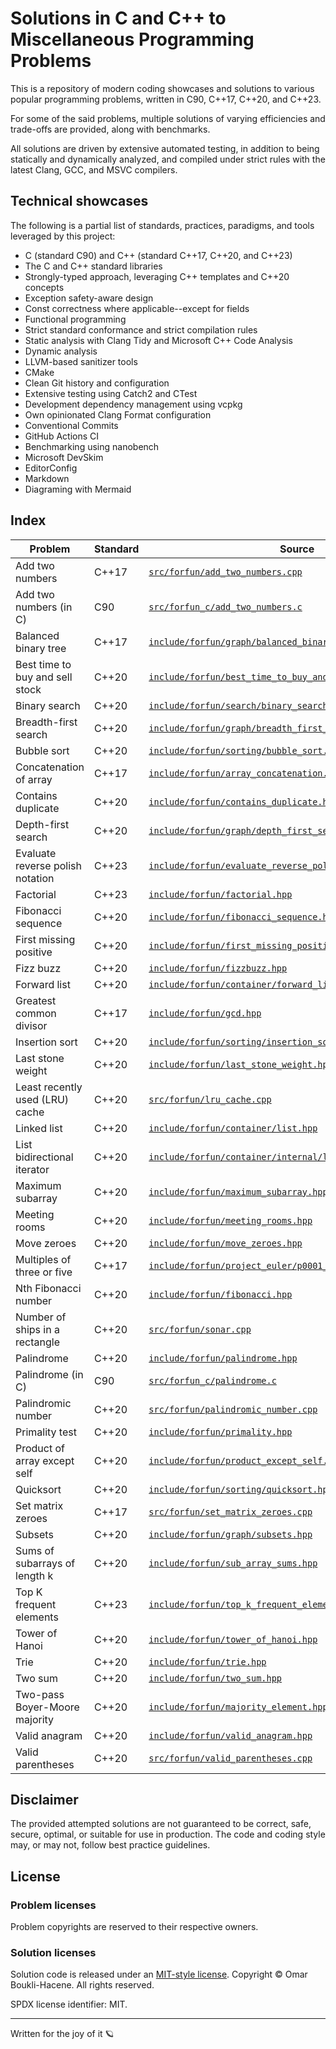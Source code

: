 # Solutions in C and C++ to Miscellaneous Programming Problems

This is a repository of modern coding showcases and solutions to various popular
programming problems, written in C90, C++17, C++20, and C++23.

For some of the said problems, multiple solutions of varying efficiencies and
trade-offs are provided, along with benchmarks.

All solutions are driven by extensive automated testing, in addition to being
statically and dynamically analyzed, and compiled under strict rules with the
latest Clang, GCC, and MSVC compilers.

## Technical showcases

The following is a partial list of standards, practices, paradigms, and tools
leveraged by this project:

- C (standard C90) and C++ (standard C++17, C++20, and C++23)
- The C and C++ standard libraries
- Strongly-typed approach, leveraging C++ templates and C++20 concepts
- Exception safety-aware design
- Const correctness where applicable--except for fields
- Functional programming
- Strict standard conformance and strict compilation rules
- Static analysis with Clang Tidy and Microsoft C++ Code Analysis
- Dynamic analysis
- LLVM-based sanitizer tools
- CMake
- Clean Git history and configuration
- Extensive testing using Catch2 and CTest
- Development dependency management using vcpkg
- Own opinionated Clang Format configuration
- Conventional Commits
- GitHub Actions CI
- Benchmarking using nanobench
- Microsoft DevSkim
- EditorConfig
- Markdown
- Diagraming with Mermaid

## Index

| Problem                          | Standard | Source                                                                                                                     |
| ---                              | ---      | ---                                                                                                                        |
| Add two numbers                  | C++17    | [`src/forfun/add_two_numbers.cpp`](src/forfun/add_two_numbers.cpp)                                                         |
| Add two numbers (in C)           | C90      | [`src/forfun_c/add_two_numbers.c`](src/forfun_c/add_two_numbers.c)                                                         |
| Balanced binary tree             | C++17    | [`include/forfun/graph/balanced_binary_tree.hpp`](include/forfun/graph/balanced_binary_tree.hpp)                           |
| Best time to buy and sell stock  | C++20    | [`include/forfun/best_time_to_buy_and_sell_stock.hpp`](include/forfun/best_time_to_buy_and_sell_stock.hpp)                 |
| Binary search                    | C++20    | [`include/forfun/search/binary_search.hpp`](include/forfun/search/binary_search.hpp)                                       |
| Breadth-first search             | C++20    | [`include/forfun/graph/breadth_first_search.hpp`](include/forfun/graph/breadth_first_search.hpp)                           |
| Bubble sort                      | C++20    | [`include/forfun/sorting/bubble_sort.hpp`](include/forfun/sorting/bubble_sort.hpp)                                         |
| Concatenation of array           | C++17    | [`include/forfun/array_concatenation.hpp`](include/forfun/array_concatenation.hpp)                                         |
| Contains duplicate               | C++20    | [`include/forfun/contains_duplicate.hpp`](include/forfun/contains_duplicate.hpp)                                           |
| Depth-first search               | C++20    | [`include/forfun/graph/depth_first_search.hpp`](include/forfun/graph/depth_first_search.hpp)                               |
| Evaluate reverse polish notation | C++23    | [`include/forfun/evaluate_reverse_polish_notation.hpp`](include/forfun/evaluate_reverse_polish_notation.hpp)               |
| Factorial                        | C++23    | [`include/forfun/factorial.hpp`](include/forfun/factorial.hpp)                                                             |
| Fibonacci sequence               | C++20    | [`include/forfun/fibonacci_sequence.hpp`](include/forfun/fibonacci_sequence.hpp)                                           |
| First missing positive           | C++20    | [`include/forfun/first_missing_positive.hpp`](include/forfun/first_missing_positive.hpp)                                   |
| Fizz buzz                        | C++20    | [`include/forfun/fizzbuzz.hpp`](include/forfun/fizzbuzz.hpp)                                                               |
| Forward list                     | C++20    | [`include/forfun/container/forward_list.hpp`](include/forfun/container/forward_list.hpp)                                   |
| Greatest common divisor          | C++17    | [`include/forfun/gcd.hpp`](include/forfun/gcd.hpp)                                                                         |
| Insertion sort                   | C++20    | [`include/forfun/sorting/insertion_sort.hpp`](include/forfun/sorting/insertion_sort.hpp)                                   |
| Last stone weight                | C++20    | [`include/forfun/last_stone_weight.hpp`](include/forfun/last_stone_weight.hpp)                                             |
| Least recently used (LRU) cache  | C++20    | [`src/forfun/lru_cache.cpp`](src/forfun/lru_cache.cpp)                                                                     |
| Linked list                      | C++20    | [`include/forfun/container/list.hpp`](include/forfun/container/list.hpp)                                                   |
| List bidirectional iterator      | C++20    | [`include/forfun/container/internal/list_iterator.hpp`](include/forfun/container/internal/list_iterator.hpp)               |
| Maximum subarray                 | C++20    | [`include/forfun/maximum_subarray.hpp`](include/forfun/maximum_subarray.hpp)                                               |
| Meeting rooms                    | C++20    | [`include/forfun/meeting_rooms.hpp`](include/forfun/meeting_rooms.hpp)                                                     |
| Move zeroes                      | C++20    | [`include/forfun/move_zeroes.hpp`](include/forfun/move_zeroes.hpp)                                                         |
| Multiples of three or five       | C++17    | [`include/forfun/project_euler/p0001_multiples_of_3_or_5.hpp`](include/forfun/project_euler/p0001_multiples_of_3_or_5.hpp) |
| Nth Fibonacci number             | C++20    | [`include/forfun/fibonacci.hpp`](include/forfun/fibonacci.hpp)                                                             |
| Number of ships in a rectangle   | C++20    | [`src/forfun/sonar.cpp`](src/forfun/sonar.cpp)                                                                             |
| Palindrome                       | C++20    | [`include/forfun/palindrome.hpp`](include/forfun/palindrome.hpp)                                                           |
| Palindrome (in C)                | C90      | [`src/forfun_c/palindrome.c`](src/forfun_c/palindrome.c)                                                                   |
| Palindromic number               | C++20    | [`src/forfun/palindromic_number.cpp`](src/forfun/palindromic_number.cpp)                                                   |
| Primality test                   | C++20    | [`include/forfun/primality.hpp`](include/forfun/primality.hpp)                                                             |
| Product of array except self     | C++20    | [`include/forfun/product_except_self.hpp`](include/forfun/product_except_self.hpp)                                         |
| Quicksort                        | C++20    | [`include/forfun/sorting/quicksort.hpp`](include/forfun/sorting/quicksort.hpp)                                             |
| Set matrix zeroes                | C++17    | [`src/forfun/set_matrix_zeroes.cpp`](src/forfun/set_matrix_zeroes.cpp)                                                     |
| Subsets                          | C++20    | [`include/forfun/graph/subsets.hpp`](include/forfun/graph/subsets.hpp)                                                     |
| Sums of subarrays of length k    | C++20    | [`include/forfun/sub_array_sums.hpp`](include/forfun/sub_array_sums.hpp)                                                   |
| Top K frequent elements          | C++23    | [`include/forfun/top_k_frequent_elements.hpp`](include/forfun/top_k_frequent_elements.hpp)                                 |
| Tower of Hanoi                   | C++20    | [`include/forfun/tower_of_hanoi.hpp`](include/forfun/tower_of_hanoi.hpp)                                                   |
| Trie                             | C++20    | [`include/forfun/trie.hpp`](include/forfun/trie.hpp)                                                                       |
| Two sum                          | C++20    | [`include/forfun/two_sum.hpp`](include/forfun/two_sum.hpp)                                                                 |
| Two-pass Boyer-Moore majority    | C++20    | [`include/forfun/majority_element.hpp`](include/forfun/majority_element.hpp)                                               |
| Valid anagram                    | C++20    | [`include/forfun/valid_anagram.hpp`](include/forfun/valid_anagram.hpp)                                                     |
| Valid parentheses                | C++20    | [`src/forfun/valid_parentheses.cpp`](src/forfun/valid_parentheses.cpp)                                                     |

## Disclaimer

The provided attempted solutions are not guaranteed to be correct, safe,
secure, optimal, or suitable for use in production. The code and coding style
may, or may not, follow best practice guidelines.

## License

### Problem licenses

Problem copyrights are reserved to their respective owners.

### Solution licenses

Solution code is released under an [MIT-style license](LICENSE).
Copyright © Omar Boukli-Hacene. All rights reserved.

SPDX license identifier: MIT.

---

Written for the joy of it 🪐
